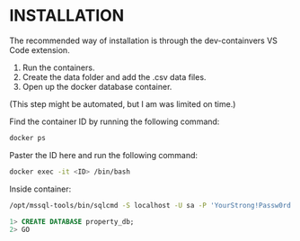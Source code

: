 # INSTALLATION 

The recommended way of installation is through the dev-containvers VS Code extension. 

1. Run the containers.
2. Create the data folder and add the .csv data files. 
3. Open up the docker database container. 

(This step might be automated, but I am was limited on time.)

Find the container ID by running the following command:
```sh
docker ps
```

Paster the ID here and run the following command:
```sh
docker exec -it <ID> /bin/bash
```

Inside container:
```sh
/opt/mssql-tools/bin/sqlcmd -S localhost -U sa -P 'YourStrong!Passw0rd'
```

```sql
1> CREATE DATABASE property_db;
2> GO
```
